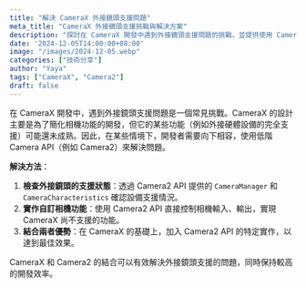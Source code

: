 ```yaml
---
title: "解決 CameraX 外接鏡頭支援問題"
meta_title: "CameraX 外接鏡頭支援挑戰與解決方案"
description: "探討在 CameraX 開發中遇到外接鏡頭支援問題的挑戰，並提供使用 Camera2 API 的解決方案。"
date: '2024-12-05T14:00:00+08:00'
image: "/images/2024-12-05.webp"
categories: ["技術分享"]
author: "Yaya"
tags: ["CameraX", "Camera2"]
draft: false
---
```


在 CameraX 開發中，遇到外接鏡頭支援問題是一個常見挑戰。CameraX 的設計主要是為了簡化相機功能的開發，但它的某些功能（例如外接硬體設備的完全支援）可能還未成熟。因此，在某些情境下，開發者需要向下相容，使用低階 Camera API（例如 Camera2）來解決問題。

**解決方法**：

1. **檢查外接鏡頭的支援狀態**：透過 Camera2 API 提供的 `CameraManager` 和 `CameraCharacteristics` 確認設備支援情況。
2. **實作自訂相機功能**：使用 Camera2 API 直接控制相機輸入、輸出，實現 CameraX 尚不支援的功能。
3. **結合兩者優勢**：在 CameraX 的基礎上，加入 Camera2 API 的特定實作，以達到最佳效果。

CameraX 和 Camera2 的結合可以有效解決外接鏡頭支援的問題，同時保持較高的開發效率。
